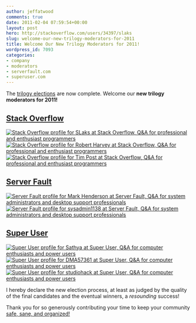 ```yaml
---
author: jeffatwood
comments: true
date: 2011-02-04 07:59:54+00:00
layout: post
hero: http://stackoverflow.com/users/34397/slaks
slug: welcome-our-new-trilogy-moderators-for-2011
title: Welcome Our New Trilogy Moderators for 2011!
wordpress_id: 7093
categories:
- company
- moderators
- serverfault.com
- superuser.com
---
```


The [trilogy elections](http://blog.stackoverflow.com/2011/01/trilogy-2011-elections-begin/) are now complete. Welcome our **new trilogy moderators for 2011!**



## [Stack Overflow](http://stackoverflow.com/about#moderators)



[![Stack Overflow profile for SLaks at Stack Overflow, Q&A for professional and enthusiast programmers](http://stackoverflow.com/users/flair/34397.png)](http://stackoverflow.com/users/34397/slaks)  
[![Stack Overflow profile for Robert Harvey at Stack Overflow, Q&A for professional and enthusiast programmers](http://stackoverflow.com/users/flair/102937.png)](http://stackoverflow.com/users/102937/robert-harvey)  
[![Stack Overflow profile for Tim Post at Stack Overflow, Q&A for professional and enthusiast programmers](http://stackoverflow.com/users/flair/50049.png)](http://stackoverflow.com/users/50049/tim-post)



## [Server Fault](http://serverfault.com/about#moderators)



[![Server Fault profile for Mark Henderson at Server Fault, Q&A for system administrators and desktop support professionals](http://serverfault.com/users/flair/7709.png)](http://serverfault.com/users/7709/mark-henderson)  
[![Server Fault profile for sysadmin1138 at Server Fault, Q&A for system administrators and desktop support professionals](http://serverfault.com/users/flair/3038.png)](http://serverfault.com/users/3038/sysadmin1138)



## [Super User](http://superuser.com/about#moderators)



[![Super User profile for Sathya at Super User, Q&A for computer enthusiasts and power users](http://superuser.com/users/flair/4377.png)](http://superuser.com/users/4377/sathya)  
[![Super User profile for DMA57361 at Super User, Q&A for computer enthusiasts and power users](http://superuser.com/users/flair/39366.png)](http://superuser.com/users/39366/dma57361)  
[![Super User profile for studiohack at Super User, Q&A for computer enthusiasts and power users](http://superuser.com/users/flair/6574.png)](http://superuser.com/users/6574/studiohack)

I hereby declare the new election process, at least as judged by the quality of the final candidates and the eventual winners, a _resounding_ success!

Thank you for so generously contributing your time to keep your community [safe, sane, and organized!](http://blog.stackoverflow.com/2009/05/a-theory-of-moderation/)
